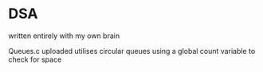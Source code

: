 # DSA
written entirely with my own brain

Queues.c uploaded utilises circular queues using a global count variable to check for space
